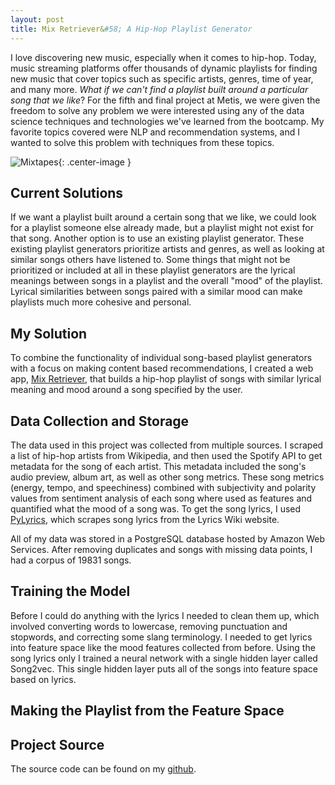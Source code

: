 ```yaml
---  
layout: post  
title: Mix Retriever&#58; A Hip-Hop Playlist Generator   
---  
```


I love discovering new music, especially when it comes to hip-hop. Today, music streaming platforms offer thousands of dynamic playlists for finding new music that cover topics such as specific artists, genres, time of year, and many more. *What if we can't find a playlist built around a particular song that we like*? For the fifth and final project at Metis, we were given the freedom to solve any problem we were interested using any of the data science techniques and technologies we've learned from the bootcamp. My favorite topics covered were NLP and recommendation systems, and I wanted to solve this problem with techniques from these topics.  

![Mixtapes](https://zachheick.github.io/images/Project_Kojak_images/mixtapes.gif){: .center-image }  

## Current Solutions  

If we want a playlist built around a certain song that we like, we could look for a playlist someone else already made, but a playlist might not exist for that song. Another option is to use an existing playlist generator. These existing playlist generators prioritize artists and genres, as well as looking at similar songs others have listened to. Some things that might not be prioritized or included at all in these playlist generators are the lyrical meanings between songs in a playlist and the overall "mood" of the playlist. Lyrical similarities between songs paired with a similar mood can make playlists much more cohesive and personal.  

## My Solution  

To combine the functionality of individual song-based playlist generators with a focus on making content based recommendations, I created a web app, [Mix Retriever](http://www.mixretriever.com/), that builds a hip-hop playlist of songs with similar lyrical meaning and mood around a song specified by the user.  

## Data Collection and Storage  

The data used in this project was collected from multiple sources. I scraped a list of hip-hop artists from Wikipedia, and then used the Spotify API to get metadata for the song of each artist. This metadata included the song's audio preview, album art, as well as other song metrics. These song metrics (energy, tempo, and speechiness) combined with subjectivity and polarity values from sentiment analysis of each song where used as features and quantified what the mood of a song was. To get the song lyrics, I used [PyLyrics](https://pypi.python.org/pypi/PyLyrics/), which scrapes song lyrics from the Lyrics Wiki website.  

All of my data was stored in a PostgreSQL database hosted by Amazon Web Services. After removing duplicates and songs with missing data points, I had a corpus of 19831 songs.  

## Training the Model  

Before I could do anything with the lyrics I needed to clean them up, which involved converting words to lowercase, removing punctuation and stopwords, and correcting some slang terminology. I needed to get lyrics into feature space like the mood features collected from before. Using the song lyrics only I trained a neural network with a single hidden layer called Song2vec. This single hidden layer puts all of the songs into feature space based on lyrics.  

## Making the Playlist from the Feature Space  

## Project Source  

The source code can be found on my [github](https://github.com/ZachHeick/Project_Kojak).
